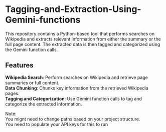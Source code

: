 # Tagging-and-Extraction-Using-Gemini-functions
This repository contains a Python-based tool that performs searches on Wikipedia and extracts relevant information from either the summary or the full page content. The extracted data is then tagged and categorized using the Gemini function calls.

## Features
**Wikipedia Search**: Perform searches on Wikipedia and retrieve page summaries or full content.  
**Data Chunking**: Chunks key information from the retrieved Wikipedia pages.  
**Tagging and Categorization**: Use Gemini function calls to tag and categorize the extracted information.  

Note:  
You mignt need to change paths based on your project structure.  
You need to populate your API keys for this to run  
